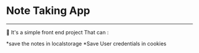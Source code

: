 # Note Taking App
---
📌 It's a simple front end project That can :

*save the notes in localstorage 
*Save User credentials in cookies
